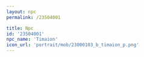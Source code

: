 ```yaml
---
layout: npc
permalink: /23504001

title: Npc
id: '23504001'
npc_name: 'Timaion'
icon_url: 'portrait/mob/23000103_b_timaion_p.png'
---
```

